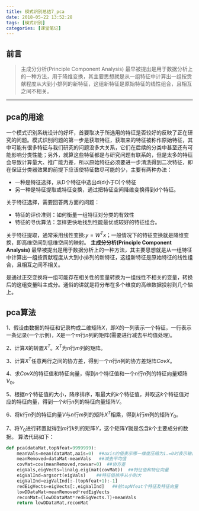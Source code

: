 ```yaml
---
title: 模式识别总结7_pca
date: 2018-05-22 13:52:28
tags: [模式识别]
categories: [课堂笔记]
---
```

## 前言
> 主成分分析(Principle Component Analysis) 最早被提出是用于数据分析上的一种方法，用于降维变换，其主要思想就是从一组特征中计算出一组按贡献程度从大到小排列的新特征，这组新特征是原始特征的线性组合，且相互之间不相关。
<!--more-->
***************

## pca的用途
一个模式识别系统设计的好坏，首要取决于所选用的特征是否较好的反映了正在研究的问题。模式识别问题的第一步是获取特征，获取来的特征被称作原始特征，其中可能有很多特征与我们研究的问题没多大关系，它们在后续的分类中甚至还有可能影响分类性能；另外，就算这些特征都是与研究问题有联系的，但是太多的特征会导致计算量大、推广能力差，所以原始特征必须要进一步清洗得到二次特征，即在保证分类器效果的前提下应该使特征数尽可能的少，主要有两种办法：
- 一种是特征选择，从D个特征中选出d(d小于D)个特征
- 另一种是特征提取或特征变换，通过把特征空间降维变换得到d个特征。

关于特征选择，需要回答两方面的问题：
- 特征的评价准则：如何衡量一组特征对分类的有效性
- 特征的寻优算法：怎样更快地找到性能最优或较好的特征组合。

关于特征提取，通常采用线性变换:$y=W^Tx$；一般情况下的特征变换就是降维变换，即高维空间到低维空间的映射。
**主成分分析(Principle Component Analysis)** 最早被提出是用于数据分析上的一种方法，其主要思想就是从一组特征中计算出一组按贡献程度从大到小排列的新特征，这组新特征是原始特征的线性组合，且相互之间不相关。

是通过正交变换将一组可能存在相关性的变量转换为一组线性不相关的变量，转换后的这组变量叫主成分。通俗的讲就是将分布在多个维度的高维数据投射到几个轴上。
## pca算法
1、假设由数据的特征和记录构成二维矩阵$X$，即$X$的一列表示一个特征，一行表示一条记录(一个示例)，$X$是一个$m$行$n$列的矩阵(需要进行减去平均值处理)。

2、计算$X$的转置$X^T$。$X^T$为$n$行$m$列的矩阵。

3、计算$X^T$任意两行之间的协方差，得到一个$n$行$n$列的协方差矩阵$CovX$。

4、求$CovX$的特征值和特征向量，得到$n$个特征值和一个$n$行$n$列的特征向量矩阵$V_0$。

5、根据$n$个特征值的大小，降序排序，取最大的$k$个特征值，并取这$k$个特征值对应的特征向量，得到一个$k$行$n$列的特征向量矩阵$V$。

6、将$k$行$n$列的特征向量$V$与$n$行$m$列的矩阵$X^T$相乘，得到$k$行$m$列的矩阵$Y_0$。

7、将$Y_0$进行转置就得到$m$行$k$列的矩阵$Y$，这个矩阵$Y$就是包含$k$个主要成分的数据。
算法代码如下：
```python
def pca(dataMat,topNfeat=9999999):
	meanVals=mean(dataMat,axis=0)  ##axis的值表示哪一维度压缩为1.=0时表示输出一行，每一列的平均值
	meanRemoved=dataMat-meanVals   ##减去平均值
	covMat=cov(meanRemoved,rowvar=0)  ##协方差
	eigVals,eigVects=linalg.eig(mat(covMat))  ##特征值和特征向量
	eigValInd=argsort(eigVals)    ##特征值排序从小到大
	eigValInd=eigValInd[:-(topNfeat+1):-1]   
	redEigVects=eigVects[:,eigValInd]   ##前topNfeat个特征及特征向量
	lowDDataMat=meanRemoved*redEigVects  
	reconMat=(lowDDataMat*redEigVects.T)+meanVals
	return lowDDataMat,reconMat
```
